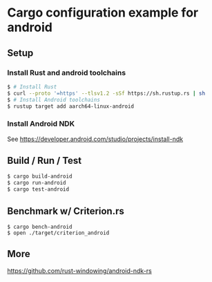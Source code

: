 # Cargo configuration example for android

## Setup

### Install Rust and android toolchains

```sh
$ # Install Rust
$ curl --proto '=https' --tlsv1.2 -sSf https://sh.rustup.rs | sh
$ # Install Android toolchains
$ rustup target add aarch64-linux-android
```

### Install Android NDK

See https://developer.android.com/studio/projects/install-ndk

## Build / Run / Test

```sh
$ cargo build-android
$ cargo run-android
$ cargo test-android
```

## Benchmark w/ Criterion.rs

```
$ cargo bench-android
$ open ./target/criterion_android
```

## More

https://github.com/rust-windowing/android-ndk-rs